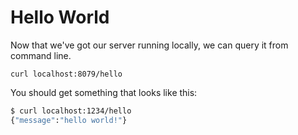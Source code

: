 # Hello World  

Now that we've got our server running locally, we can query it from command line.  

```
curl localhost:8079/hello
```

You should get something that looks like this:

```sh
$ curl localhost:1234/hello  
{"message":"hello world!"}
```
